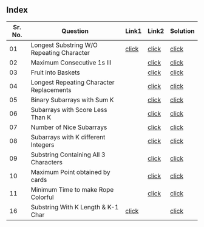 ## Index 

Sr. No. | Question|Link1 | Link2 | Solution
---|---|---|---|---
01 | Longest Substring W/O Repeating Character | [click](https://practice.geeksforgeeks.org/problems/length-of-the-longest-substring3036/1?utm_source=youtube&utm_medium=collab_striver_ytdescription&utm_campaign=length-of-the-longest-substring) | [click](https://leetcode.com/problems/longest-substring-without-repeating-characters/) | [click](./Solutions/LongestSubstringWithoutRepeatingCharacter.java)
02 | Maximum Consecutive 1s III | | [click](https://leetcode.com/problems/max-consecutive-ones-iii/) | [click](./Solutions/MaximumConsecutiveOnesIII.java)
03 | Fruit into Baskets | |[click](https://leetcode.com/problems/fruit-into-baskets/) | [click](./Solutions/FruitIntoBaskets.java)
04 | Longest Repeating Character Replacements || [click](https://leetcode.com/problems/longest-repeating-character-replacement/) | [click](./Solutions/LongestRepeatingCharacterReplacements.java)
05 | Binary Subarrays with Sum K | |[click](https://leetcode.com/problems/binary-subarrays-with-sum/)|[click](./Solutions/)
06 | Subarrays with Score Less Than K | | [click](https://leetcode.com/problems/count-subarrays-with-score-less-than-k/) | [click](./Solutions/SubarraysWithScoreLessThanK.java)
07 | Number of Nice Subarrays | | [click](https://leetcode.com/problems/count-number-of-nice-subarrays/) | [click](./Solutions/NumberOfNiceSubarrays.java)
08 | Subarrays with K different Integers | | [click](https://leetcode.com/problems/subarrays-with-k-different-integers/) | [click](./Solutions/SubarraysWithKDifferentIntegers.java)
09 | Substring Containing All 3 Characters | | [click](https://leetcode.com/problems/number-of-substrings-containing-all-three-characters/) | [click](./Solutions/SubstringContainingAll3Characters.java)
10 | Maximum Point obtained by cards||[click](https://leetcode.com/problems/maximum-points-you-can-obtain-from-cards/) | [click](./Solutions/MaximumPointsObtainedFromCards.java)
11 | Minimum Time to make Rope Colorful || [click](https://leetcode.com/problems/minimum-time-to-make-rope-colorful/) | [click](./Solutions/MinimumTimeToMakeRopeColorful.java)
16 | Substring With K Length & K-1 Char | [click](https://practice.geeksforgeeks.org/problems/substrings-of-length-k-with-k-1-distinct-elements/1) || [click](./Solutions/SubstringWithLenKAndKMinus1Chracter.java)